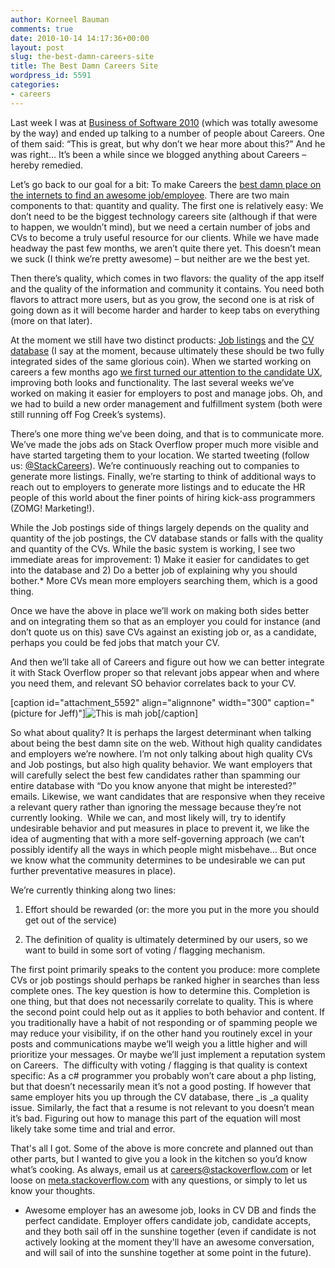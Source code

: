 ```yaml
---
author: Korneel Bauman
comments: true
date: 2010-10-14 14:17:36+00:00
layout: post
slug: the-best-damn-careers-site
title: The Best Damn Careers Site
wordpress_id: 5591
categories:
- careers
---
```


Last week I was at [Business of Software 2010](http://businessofsoftware.org) (which was totally awesome by the way) and ended up talking to a number of people about Careers. One of them said: “This is great, but why don’t we hear more about this?” And he was right… It’s been a while since we blogged anything about Careers – hereby remedied.

Let’s go back to our goal for a bit: To make Careers the [best damn place on the internets to find an awesome job/employee](http://careers.stackoverflow.com). There are two main components to that: quantity and quality. The first one is relatively easy: We don’t need to be the biggest technology careers site (although if that were to happen, we wouldn’t mind), but we need a certain number of jobs and CVs to become a truly useful resource for our clients. While we have made headway the past few months, we aren’t quite there yet. This doesn’t mean we suck (I think we’re pretty awesome) – but neither are we the best yet.

Then there’s quality, which comes in two flavors: the quality of the app itself and the quality of the information and community it contains. You need both flavors to attract more users, but as you grow, the second one is at risk of going down as it will become harder and harder to keep tabs on everything (more on that later).

At the moment we still have two distinct products: [Job listings](http://careers.stackoverflow.com/Jobs) and the [CV database](http://careers.stackoverflow.com/cv) (I say at the moment, because ultimately these should be two fully integrated sides of the same glorious coin). When we started working on careers a few months ago [we first turned our attention to the candidate UX](http://blog.stackoverflow.com/2010/06/careers-now-more-awesomer/), improving both looks and functionality. The last several weeks we’ve worked on making it easier for employers to post and manage jobs. Oh, and we had to build a new order management and fulfillment system (both were still running off Fog Creek’s systems).

There’s one more thing we’ve been doing, and that is to communicate more. We’ve made the jobs ads on Stack Overflow proper much more visible and have started targeting them to your location. We started tweeting (follow us: [@StackCareers](http://twitter.com/#!/stackcareers)). We’re continuously reaching out to companies to generate more listings. Finally, we’re starting to think of additional ways to reach out to employers to generate more listings and to educate the HR people of this world about the finer points of hiring kick-ass programmers (ZOMG! Marketing!).

While the Job postings side of things largely depends on the quality and quantity of the job postings, the CV database stands or falls with the quality and quantity of the CVs. While the basic system is working, I see two immediate areas for improvement: 1) Make it easier for candidates to get into the database and 2) Do a better job of explaining why you should bother.* More CVs mean more employers searching them, which is a good thing.

Once we have the above in place we’ll work on making both sides better and on integrating them so that as an employer you could for instance (and don’t quote us on this) save CVs against an existing job or, as a candidate, perhaps you could be fed jobs that match your CV.

And then we’ll take all of Careers and figure out how we can better integrate it with Stack Overflow proper so that relevant jobs appear when and where you need them, and relevant SO behavior correlates back to your CV.

[caption id="attachment_5592" align="alignnone" width="300" caption="(picture for Jeff)"]![This is mah job](http://blog.stackoverflow.com/wp-content/uploads/lolcat-job-300x236.jpg)[/caption]

So what about quality? It is perhaps the largest determinant when talking about being the best damn site on the web. Without high quality candidates and employers we’re nowhere. I’m not only talking about high quality CVs and Job postings, but also high quality behavior. We want employers that will carefully select the best few candidates rather than spamming our entire database with “Do you know anyone that might be interested?” emails. Likewise, we want candidates that are responsive when they receive a relevant query rather than ignoring the message because they’re not currently looking.  While we can, and most likely will, try to identify undesirable behavior and put measures in place to prevent it, we like the idea of augmenting that with a more self-governing approach (we can’t possibly identify all the ways in which people might misbehave… But once we know what the community determines to be undesirable we can put further preventative measures in place).

We’re currently thinking along two lines:



	
  1. Effort should be rewarded (or: the more you put in the more you should get out of the service)

	
  2. The definition of quality is ultimately determined by our users, so we want to build in some sort of voting / flagging mechanism.


The first point primarily speaks to the content you produce: more complete CVs or job postings should perhaps be ranked higher in searches than less complete ones. The key question is how to determine this. Completion is one thing, but that does not necessarily correlate to quality. This is where the second point could help out as it applies to both behavior and content. If you traditionally have a habit of not responding or of spamming people we may reduce your visibility, if on the other hand you routinely excel in your posts and communications maybe we’ll weigh you a little higher and will prioritize your messages. Or maybe we’ll just implement a reputation system on Careers.  The difficulty with voting / flagging is that quality is context specific: As a c# programmer you probably won’t care about a php listing, but that doesn’t necessarily mean it’s not a good posting. If however that same employer hits you up through the CV database, there _is _a quality issue. Similarly, the fact that a resume is not relevant to you doesn’t mean it’s bad. Figuring out how to manage this part of the equation will most likely take some time and trial and error.

That's all I got. Some of the above is more concrete and planned out than other parts, but I wanted to give you a look in the kitchen so you’d know what’s cooking. As always, email us at [careers@stackoverflow.com](mailto:careers@stackoverflow.com) or let loose on [meta.stackoverflow.com](http://meta.stackoverflow.com/) with any questions, or simply to let us know your thoughts.

* Awesome employer has an awesome job, looks in CV DB and finds the perfect candidate. Employer offers candidate job, candidate accepts, and they both sail off in the sunshine together (even if candidate is not actively looking at the moment they'll have an awesome conversation, and will sail of into the sunshine together at some point in the future).
